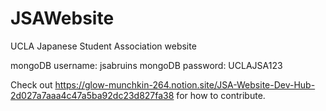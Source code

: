 # JSAWebsite
UCLA Japanese Student Association website

mongoDB username: jsabruins
mongoDB password: UCLAJSA123

Check out https://glow-munchkin-264.notion.site/JSA-Website-Dev-Hub-2d027a7aaa4c47a5ba92dc23d827fa38 for how to contribute.